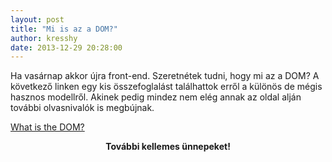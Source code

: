 ```yaml
---
layout: post
title: "Mi is az a DOM?"
author: kresshy
date: 2013-12-29 20:28:00
---
```


Ha vasárnap akkor újra front-end. Szeretnétek tudni, hogy mi az a DOM?
A következő linken egy kis összefoglalást találhattok erről a 
különös de mégis hasznos modellről. Akinek pedig mindez nem elég annak
az oldal alján további olvasnivalók is megbújnak.

[What is the DOM?](http://css-tricks.com/dom/?utm_source=dlvr.it&utm_medium=twitter)

<p style="text-align: center; font-weight: bold;">
    További kellemes ünnepeket!
</p>